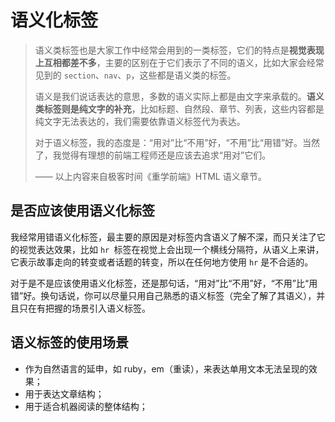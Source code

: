 # 语义化标签

> 语义类标签也是大家工作中经常会用到的一类标签，它们的特点是**视觉表现上互相都差不多**，主要的区别在于它们表示了不同的语义，比如大家会经常见到的 `section`、`nav`、`p`，这些都是语义类的标签。
>
> 语义是我们说话表达的意思，多数的语义实际上都是由文字来承载的。**语义类标签则是纯文字的补充**，比如标题、自然段、章节、列表，这些内容都是纯文字无法表达的，我们需要依靠语义标签代为表达。
>
> 对于语义标签，我的态度是：“用对”比“不用”好，“不用”比“用错”好。当然了，我觉得有理想的前端工程师还是应该去追求“用对”它们。
>
> ——  以上内容来自极客时间《重学前端》HTML 语义章节。

## 是否应该使用语义化标签

我经常用错语义化标签，最主要的原因是对标签内含语义了解不深，而只关注了它的视觉表达效果，比如 `hr `标签在视觉上会出现一个横线分隔符，从语义上来讲，它表示故事走向的转变或者话题的转变，所以在任何地方使用 `hr` 是不合适的。

对于是不是应该使用语义化标签，还是那句话，“用对”比“不用”好，“不用”比“用错”好。换句话说，你可以尽量只用自己熟悉的语义标签（完全了解了其语义），并且只在有把握的场景引入语义标签。

## 语义标签的使用场景

- 作为自然语言的延申，如 ruby，em（重读），来表达单用文本无法呈现的效果；
- 用于表达文章结构；
- 用于适合机器阅读的整体结构；



